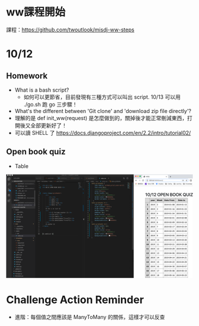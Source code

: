 # ww課程開始 #
課程：https://github.com/twoutlook/misdj-ww-steps

# 10/12 #
## Homework
- What is a bash script? 
    - 如何可以更節省，目前發現有三種方式可以叫出 script. 10/13 可以用 ./go.sh 跑 go 三步驟！
- What's the different between 'Git clone' and 'download zip file directly'?
- 理解的是 def init_ww(request) 是怎麼做到的，關掉後才能正常刪減東西，打開後又全部更新好了！
- 可以讀 SHELL 了 https://docs.djangoproject.com/en/2.2/intro/tutorial02/

## Open book quiz
- Table

![image](https://github.com/amychenmit/misdj-ww/blob/master/H1.png)



# Challenge Action Reminder

- 進階：每個值之間應該是 ManyToMany 的關係，這樣才可以反查


